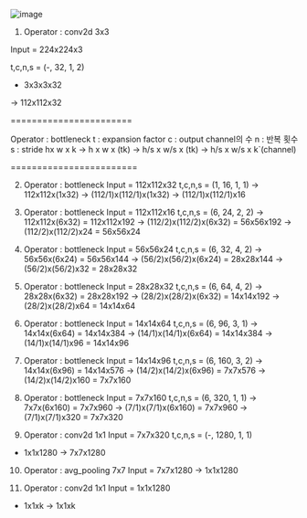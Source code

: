 ![image](https://user-images.githubusercontent.com/74644453/209628435-ec84c893-c432-4c60-9801-d21cbaf31ade.png)



1. Operator : conv2d 3x3

Input = 224x224x3

t,c,n,s = (-, 32, 1, 2)

+ 3x3x3x32

-> 112x112x32

=======================

Operator : bottleneck
t : expansion factor
c : output channel의 수
n : 반복 횟수
s : stride
hx w x k 
-> h x w x (tk)
-> h/s x w/s x (tk)
-> h/s x w/s x k`(channel)

========================

2. Operator : bottleneck
Input = 112x112x32
t,c,n,s = (1, 16, 1, 1)
-> 112x112x(1x32)
-> (112/1)x(112/1)x(1x32)
-> (112/1)x(112/1)x16

3. Operator : bottleneck
Input = 112x112x16
t,c,n,s = (6, 24, 2, 2)
-> 112x112x(6x32) = 112x112x192
-> (112/2)x(112/2)x(6x32) = 56x56x192
-> (112/2)x(112/2)x24 = 56x56x24

4. Operator : bottleneck
Input = 56x56x24
t,c,n,s = (6, 32, 4, 2)
-> 56x56x(6x24) = 56x56x144
-> (56/2)x(56/2)x(6x24) = 28x28x144
-> (56/2)x(56/2)x32 = 28x28x32

5. Operator : bottleneck
Input = 28x28x32
t,c,n,s = (6, 64, 4, 2)
-> 28x28x(6x32) = 28x28x192
-> (28/2)x(28/2)x(6x32) = 14x14x192
-> (28/2)x(28/2)x64 = 14x14x64

6. Operator : bottleneck
Input = 14x14x64
t,c,n,s = (6, 96, 3, 1)
-> 14x14x(6x64) = 14x14x384
-> (14/1)x(14/1)x(6x64) = 14x14x384
-> (14/1)x(14/1)x96 = 14x14x96

7. Operator : bottleneck
Input = 14x14x96
t,c,n,s = (6, 160, 3, 2)
-> 14x14x(6x96) = 14x14x576
-> (14/2)x(14/2)x(6x96) = 7x7x576
-> (14/2)x(14/2)x160 = 7x7x160

8. Operator : bottleneck
Input = 7x7x160
t,c,n,s = (6, 320, 1, 1) 
-> 7x7x(6x160) = 7x7x960
-> (7/1)x(7/1)x(6x160) = 7x7x960
-> (7/1)x(7/1)x320 = 7x7x320

9. Operator : conv2d 1x1
Input = 7x7x320
t,c,n,s = (-, 1280, 1, 1) 
+ 1x1x1280
-> 7x7x1280

10. Operator : avg_pooling 7x7
Input = 7x7x1280 
-> 1x1x1280

11. Operator : conv2d 1x1
Input = 1x1x1280 
+ 1x1xk
-> 1x1xk

